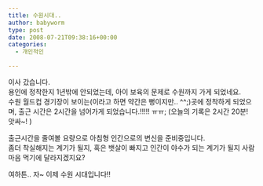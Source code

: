 ```yaml
---
title: 수원시대..
author: babyworm
type: post
date: 2008-07-21T09:38:16+00:00
categories:
  - 개인적인

---
```

이사 갔습니다.<br>
용인에 정착한지 1년밖에 안되었는데, 아이 보육의 문제로 수원까지 가게 되었네요.<br>
수원 월드컵 경기장이 보이는(이라고 하면 약간은 뻥이지만.. ^^;)곳에 정착하게 되었으며, 출근 시간은 2시간을 넘어가게 되었습니다.!!!!! ㅠㅠ; (오늘의 기록은 2시간 20분! 앗싸~! )<br>
  
출근시간을 줄여볼 요량으로 아침형 인간으로의 변신을 준비중입니다.<br>
좀더 착실해지는 계기가 될지, 혹은 뱃살이 빠지고 인간이 야수가 되는 계기가 될지 사람 마음 먹기에 달라지겠지요?<br>
  
여하튼.. 자~ 이제 수원 시대입니다!!
